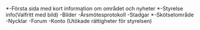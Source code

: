 *-Första sida med kort information om området och nyheter
*-Styrelse info(Valfritt med bild)
-Bilder
-Årsmötesprotokoll
-Stadgar
*-Skötselområde
-Nycklar
-Forum
-Konto (Utökade rättigheter för styrelsen)
